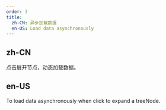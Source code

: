 ```yaml
---
order: 3
title:
  zh-CN: 异步加载数据
  en-US: Load data asynchronously
---
```


## zh-CN

点击展开节点，动态加载数据。

## en-US

To load data asynchronously when click to expand a treeNode.
